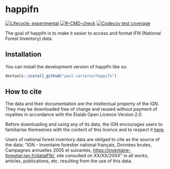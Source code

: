 
<!-- README.md is generated from README.Rmd. Please edit that file -->

# happifn

<!-- badges: start -->

[![Lifecycle:
experimental](https://img.shields.io/badge/lifecycle-experimental-orange.svg)](https://lifecycle.r-lib.org/articles/stages.html#experimental)
[![R-CMD-check](https://github.com/paul-carteron/happifn/actions/workflows/R-CMD-check.yaml/badge.svg)](https://github.com/paul-carteron/happifn/actions/workflows/R-CMD-check.yaml)
[![Codecov test
coverage](https://codecov.io/gh/paul-carteron/happifn/branch/main/graph/badge.svg)](https://app.codecov.io/gh/paul-carteron/happifn?branch=main)
<!-- badges: end -->

The goal of happifn is to make it easier to access and format IFN
(National Forest Inventory) data.

## Installation

You can install the development version of happifn like so:

``` r
devtools::install_github("paul-carteron/happifn")
```

## How to cite

The data and their documentation are the intellectual property of the
IGN. They may be downloaded free of charge and reused without payment of
royalties in accordance with the Etalab Open Licence Version 2.0.

Before downloading and using any of its data, the IGN encourages users
to familiarise themselves with the content of this licence and to
respect it
[here](https://www.etalab.gouv.fr/wp-content/uploads/2017/04/ETALAB-Licence-Ouverte-v2.0.pdf).

Users of national forest inventory data are obliged to cite as the
source of the data: “IGN - Inventaire forestier national français,
Données brutes, Campagnes annuelles 2005 et suivantes,
<https://inventaire-forestier.ign.fr/dataIFN/>, site consulted on
XX/XX/20XX” in all works, articles, publications, etc. resulting from
the use of this data.
